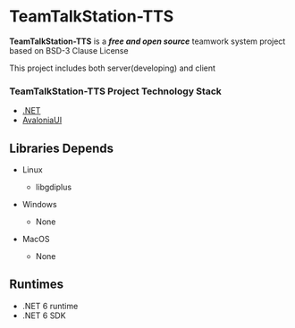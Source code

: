 # TeamTalkStation-TTS #



**TeamTalkStation-TTS** is a ***free and open source*** teamwork system project based on BSD-3 Clause License

This project includes both server(developing) and client





### TeamTalkStation-TTS Project Technology Stack ### 



- [.NET](https://dotnet.microsoft.com/)
- [AvaloniaUI](http://avaloniaui.net/)



## Libraries Depends ## 

+ Linux

  + libgdiplus

    

+ Windows

  + None

    

+ MacOS

  + None

    

## Runtimes ##

+ .NET 6 runtime
+ .NET 6 SDK